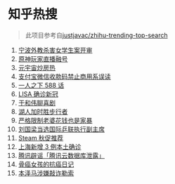 # 知乎热搜

> 此项目参考自[justjavac/zhihu-trending-top-search](https://github.com/justjavac/zhihu-trending-top-search/blob/main/utils.ts)

<!-- BEGIN -->
  <!-- 最后更新时间:Fri Nov 26 2021 10:12:25 GMT+0000 (Coordinated Universal Time) -->
  1. [宁波外教杀害女学生案开审](https://www.zhihu.com/search?q=宁波外教)
1. [原神玩家直播融号](https://www.zhihu.com/search?q=原神)
1. [元宇宙炒房热](https://www.zhihu.com/search?q=元宇宙)
1. [支付宝微信收款码禁止商用系误读](https://www.zhihu.com/search?q=支付宝微信)
1. [一人之下 588 话](https://www.zhihu.com/search?q=一人之下)
1. [LISA 确诊新冠](https://www.zhihu.com/search?q=LISA)
1. [于和伟聊喜剧](https://www.zhihu.com/search?q=一年一度喜剧大赛)
1. [湖人加时胜步行者](https://www.zhihu.com/search?q=湖人)
1. [严格限制老婆花钱也是家暴](https://www.zhihu.com/search?q=限制老婆花钱)
1. [刘国梁当选国际乒联执行副主席](https://www.zhihu.com/search?q=刘国梁)
1. [Steam 秋促推荐](https://www.zhihu.com/search?q=steam)
1. [上海新增 3 例本土确诊](https://www.zhihu.com/search?q=上海疫情)
1. [腾讯辟谣「腾讯云数据库泄露」](https://www.zhihu.com/search?q=腾讯)
1. [骨癌女孩的抗癌日记](https://www.zhihu.com/search?q=骨癌女孩)
1. [本泽马涉嫌敲诈勒索](https://www.zhihu.com/search?q=本泽马)
  <!-- END -->